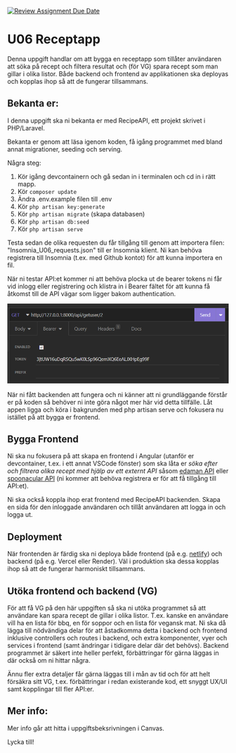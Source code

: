 [![Review Assignment Due Date](https://classroom.github.com/assets/deadline-readme-button-24ddc0f5d75046c5622901739e7c5dd533143b0c8e959d652212380cedb1ea36.svg)](https://classroom.github.com/a/_bnPAxhd)
# U06 Receptapp

Denna uppgift handlar om att bygga en receptapp som tillåter användaren att söka på recept och filtera resultat och (för VG) spara recept som man gillar i olika listor. Både backend och frontend av applikationen ska deployas och kopplas ihop så att de fungerar tillsammans.

## Bekanta er:

I denna uppgift ska ni bekanta er med RecipeAPI, ett projekt skrivet i PHP/Laravel.

Bekanta er genom att läsa igenom koden, få igång programmet med bland annat migrationer, seeding och serving. 

Några steg:

1. Kör igång devcontainern och gå sedan in i terminalen och cd in i rätt mapp.
2. Kör `composer update`
3. Ändra .env.example filen till .env
4. Kör `php artisan key:generate`
5. Kör `php artisan migrate` (skapa databasen)
6. Kör `php artisan db:seed`
7. Kör `php artisan serve`

Testa sedan de olika requesten du får tillgång till genom att importera filen: "Insomnia_U06_requests.json" till er Insomnia klient. Ni kan behöva registrera till Insomnia (t.ex. med Github kontot) för att kunna importera en fil.

När ni testar API:et kommer ni att behöva plocka ut de bearer tokens ni får vid inlogg eller registrering och klistra in i Bearer fältet för att kunna få åtkomst till de API vägar som ligger bakom authentication.

![](2023-03-14-12-46-36.png)

När ni fått backenden att fungera och ni känner att ni grundläggande förstår er på koden så behöver ni inte göra något mer här vid detta tillfälle. Låt appen ligga och köra i bakgrunden med php artisan serve och fokusera nu istället på att bygga er frontend. 

## Bygga Frontend

Ni ska nu fokusera på att skapa en frontend i Angular (utanför er devcontainer, t.ex. i ett annat VSCode fönster) som ska låta er *söka efter och filtrera olika recept med hjälp av ett externt API* såsom [edaman API](https://developer.edamam.com/edamam-docs-recipe-api) eller [spoonacular API](https://spoonacular.com/food-api) (ni kommer att behöva registrera er för att få tillgång till API:et).

Ni ska också koppla ihop erat frontend med RecipeAPI backenden. Skapa en sida för den inloggade användaren och tillåt användaren att logga in och logga ut.

## Deployment

När frontenden är färdig ska ni deploya både frontend (på e.g. [netlify](https://www.netlify.com/)) och backend (på e.g. Vercel eller Render). Väl i produktion ska dessa kopplas ihop så att de fungerar harmoniskt tillsammans. 

## Utöka frontend och backend (VG)

För att få VG på den här uppgiften så ska ni utöka programmet så att användare kan spara recept de gillar i olika listor. T.ex. kanske en användare vill ha en lista för bbq, en för soppor och en lista för vegansk mat. Ni ska då lägga till nödvändiga delar för att åstadkomma detta i backend och frontend inklusive controllers och routes i backend, och extra komponenter, vyer och services i frontend (samt ändringar i tidigare delar där det behövs). Backend programmet är säkert inte heller perfekt, förbättringar för gärna läggas in där också om ni hittar några. 

Ännu fler extra detaljer får gärna läggas till i mån av tid och för att helt försäkra sitt VG, t.ex. förbättringar i redan existerande kod, ett snyggt UX/UI samt kopplingar till fler API:er.

## Mer info:

Mer info går att hitta i uppgiftsbeksrivningen i Canvas.

Lycka till!
